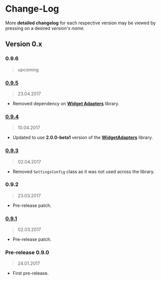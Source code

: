 Change-Log
===============

More **detailed changelog** for each respective version may be viewed by pressing on a desired _version's name_.

## Version 0.x ##

### 0.9.6 ###
> upcoming

### [0.9.5](https://github.com/universum-studios/android_settings/releases/tag/0.9.5) ###
> 23.04.2017

- Removed dependency on **[Widget Adapters](https://github.com/universum-studios/android_widget_adapters)**
  library.

### [0.9.4](https://github.com/universum-studios/android_settings/releases/tag/0.9.4) ###
> 10.04.2017

- Updated to use **2.0.0-beta1** version of the **[WidgetAdapters](https://github.com/universum-studios/android_widget_adapters/releases)** library.

### [0.9.3](https://github.com/universum-studios/android_settings/releases/tag/0.9.3) ###
> 02.04.2017

- Removed `SettingsConfig` class as it was not used across the library.

### 0.9.2 ###
> 23.03.2017

- Pre-release patch.

### [0.9.1](https://github.com/universum-studios/android_settings/releases/tag/0.9.1) ###
> 02.03.2017

- Pre-release patch.

### Pre-release 0.9.0 ###
> 24.01.2017

- First pre-release.